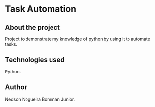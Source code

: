 # Task Automation

## About the project

Project to demonstrate my knowledge of python by using it to automate tasks.

## Technologies used

Python.

## Author

Nedson Nogueira Bomman Junior.
